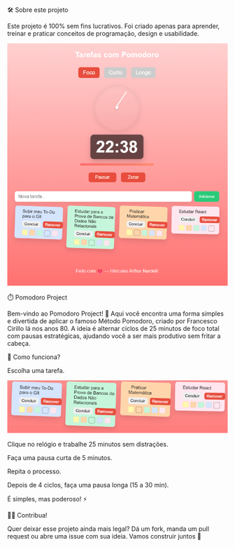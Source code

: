 🛠️ Sobre este projeto

Este projeto é 100% sem fins lucrativos.
Foi criado apenas para aprender, treinar e praticar conceitos de programação, design e usabilidade.

![Print](./public/images/print.png)

⏱️ Pomodoro Project

Bem-vindo ao Pomodoro Project! 🎉
Aqui você encontra uma forma simples e divertida de aplicar o famoso Método Pomodoro, criado por Francesco Cirillo lá nos anos 80.
A ideia é alternar ciclos de 25 minutos de foco total com pausas estratégicas, ajudando você a ser mais produtivo sem fritar a cabeça.

🍅 Como funciona?

Escolha uma tarefa.

![Tasks](./public/images/tasks.png)

Clique no relógio e trabalhe 25 minutos sem distrações.

Faça uma pausa curta de 5 minutos.

Repita o processo.

Depois de 4 ciclos, faça uma pausa longa (15 a 30 min).

É simples, mas poderoso! ⚡

👨‍💻 Contribua!

Quer deixar esse projeto ainda mais legal?
Dá um fork, manda um pull request ou abre uma issue com sua ideia. Vamos construir juntos 🍅